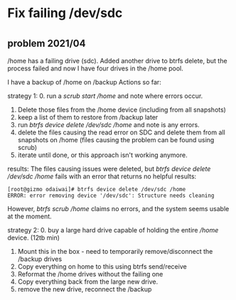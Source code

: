 # Fix failing /dev/sdc
#
## problem 2021/04

/home has a failing drive (sdc). Added another drive to btrfs delete, but the process failed and now I have four drives in the /home pool.


I have a backup of /home on /backup
Actions so far:

strategy 1:
0. run a _scrub start /home_ and note where errors occur.  
1. Delete those files from the /home device (including from all snapshots)
2. keep a list of them to restore from /backup later
3. run _btrfs device delete /dev/sdc /home_ and note is any errors.
4. delete the files causing the read error on SDC and delete them from all 
   snapshots on /home (files causing the problem can be found using scrub)
5. iterate until done, or this approach isn't working anymore.

results:
	The files causing issues were deleted, but _btrfs device delete /dev/sdc
	/home_ fails with an error that returns no helpful results:

    [root@gizmo odaiwai]# btrfs device delete /dev/sdc /home
    ERROR: error removing device '/dev/sdc': Structure needs cleaning

However, _btrfs scrub /home_ claims no errors, and the system seems usable at
the moment.

strategy 2:
0. buy a large hard drive capable of holding the entire _/home_ device. (12tb
   min)
1. Mount this in the box - need to temporarily remove/disconnect the /backup drives
2. Copy everything on home to this using btrfs send/receive
3. Reformat the /home drives without the failing one
4. Copy everything back from the large new drive.
5. remove the new drive, reconnect the /backup

